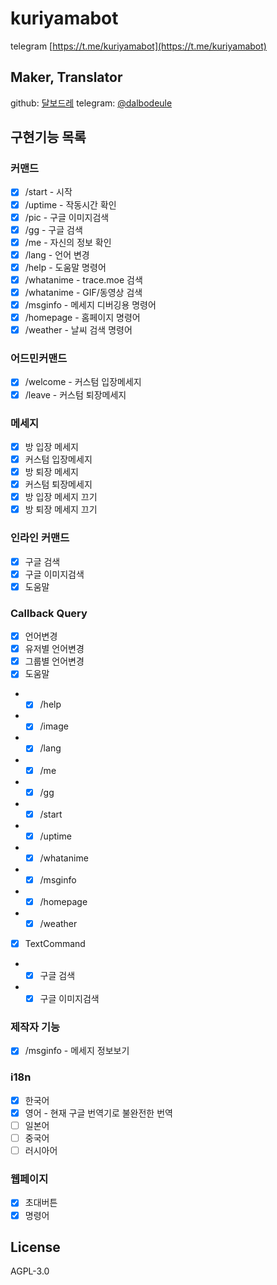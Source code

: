 # kuriyamabot
 
telegram [https://t.me/kuriyamabot](https://t.me/kuriyamabot)

## Maker, Translator

github: [달보드레](https://github.com/dalbodeule) telegram: [@dalbodeule](https://t.me/dalbodeule)

## 구현기능 목록

### 커맨드

 - [x] /start - 시작
 - [x] /uptime - 작동시간 확인
 - [x] /pic - 구글 이미지검색
 - [x] /gg - 구글 검색
 - [x] /me - 자신의 정보 확인
 - [x] /lang - 언어 변경
 - [x] /help - 도움말 명령어
 - [x] /whatanime - trace.moe 검색
 - [x] /whatanime - GIF/동영상 검색
 - [x] /msginfo - 메세지 디버깅용 명령어
 - [x] /homepage - 홈페이지 명령어
 - [x] /weather - 날씨 검색 명령어

### 어드민커맨드
 - [x] /welcome - 커스텀 입장메세지
 - [x] /leave - 커스텀 퇴장메세지

### 메세지
 - [x] 방 입장 메세지
 - [x] 커스텀 입장메세지
 - [x] 방 퇴장 메세지
 - [x] 커스텀 퇴장메세지
 - [x] 방 입장 메세지 끄기
 - [x] 방 퇴장 메세지 끄기

### 인라인 커맨드
 - [x] 구글 검색
 - [x] 구글 이미지검색
 - [x] 도움말

### Callback Query
 - [x] 언어변경
 - [x] 유저별 언어변경
 - [x] 그룹별 언어변경
 - [x] 도움말
 - - [x] /help
 - - [x] /image
 - - [x] /lang
 - - [x] /me
 - - [x] /gg
 - - [x] /start
 - - [x] /uptime
 - - [x] /whatanime
 - - [x] /msginfo
 - - [x] /homepage
 - - [x] /weather
 - [x] TextCommand
 - - [x] 구글 검색
 - - [x] 구글 이미지검색

### 제작자 기능
 - [x] /msginfo - 메세지 정보보기

### i18n
 - [x] 한국어
 - [x] 영어 - 현재 구글 번역기로 불완전한 번역
 - [ ] 일본어
 - [ ] 중국어
 - [ ] 러시아어

### 웹페이지
 - [x] 초대버튼
 - [x] 명령어

## License
AGPL-3.0